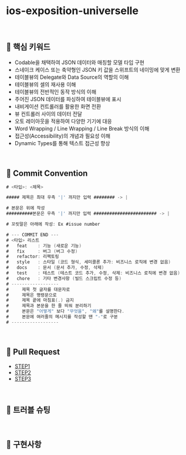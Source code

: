 
# ios-exposition-universelle

<br>

## 📌 핵심 키워드

-  Codable을 채택하여 JSON 데이터와 매칭할 모델 타입 구현
-  스네이크 케이스 또는 축약형인 JSON 키 값을 스위프트의 네이밍에 맞게 변환
-  테이블뷰의 Delegate와 Data Source의 역할의 이해
-  테이블뷰의 셀의 재사용 이해
-  테이블뷰의 전반적인 동작 방식의 이해
-  주어진 JSON 데이터를 파싱하여 테이블뷰에 표시
-  내비게이션 컨트롤러를 활용한 화면 전환
-  뷰 컨트롤러 사이의 데이터 전달
-  오토 레이아웃을 적용하여 다양한 기기에 대응
-  Word Wrapping / Line Wrapping / Line Break 방식의 이해
-  접근성(Accessibility)의 개념과 필요성 이해
-  Dynamic Types를 통해 텍스트 접근성 향상



<br>

## 📌 Commit Convention

```swift
# <타입>: <제목>

##### 제목은 최대 우측 '|' 까지만 입력 ######## -> |

# 본문은 위에 작성
##########본문은 우측 '|' 까지만 입력 ######################## -> |

# 꼬릿말은 아래에 작성: Ex #issue number

# --- COMMIT END ---
# <타입> 리스트
#   feat    : 기능 (새로운 기능)
#   fix     : 버그 (버그 수정)
#   refactor: 리팩토링
#   style   : 스타일 (코드 형식, 세미콜론 추가: 비즈니스 로직에 변경 없음)
#   docs    : 문서 (문서 추가, 수정, 삭제)
#   test    : 테스트 (테스트 코드 추가, 수정, 삭제: 비즈니스 로직에 변경 없음)
#   chore   : 기타 변경사항 (빌드 스크립트 수정 등)
# ------------------
#     제목 첫 글자를 대문자로
#     제목은 명령문으로
#     제목 끝에 마침표(.) 금지
#     제목과 본문을 한 줄 띄워 분리하기
#     본문은 "어떻게" 보다 "무엇을", "왜"를 설명한다.
#     본문에 여러줄의 메시지를 작성할 땐 "-"로 구분
# ------------------
```

<br>

## 📌 Pull Request  

* [STEP1](https://github.com/yagom-academy/ios-exposition-universelle/pull/34) 
* [STEP2](https://github.com/yagom-academy/ios-exposition-universelle/pull/59) 
* [STEP3](https://github.com/yagom-academy/ios-exposition-universelle/pull/71)


<br>

## 📌 트러블 슈팅



<br>

## 📌 구현사항



